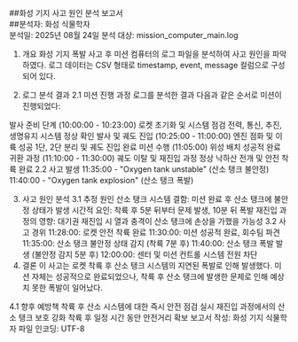 ##화성 기지 사고 원인 분석 보고서  
##분석자: 화성 식물학자  
분석일: 2025년 08월 24일
분석 대상: mission_computer_main.log

1. 개요
화성 기지 폭발 사고 후 미션 컴퓨터의 로그 파일을 분석하여 사고 원인을 파악하였다. 로그 데이터는 CSV 형태로 timestamp, event, message 컬럼으로 구성되어 있다.

2. 로그 분석 결과
2.1 미션 진행 과정
로그를 분석한 결과 다음과 같은 순서로 미션이 진행되었다:

발사 준비 단계 (10:00:00 - 10:23:00)
로켓 초기화 및 시스템 점검
전력, 통신, 추진, 생명유지 시스템 정상 확인
발사 및 궤도 진입 (10:25:00 - 11:00:00)
엔진 점화 및 이륙 성공
1단, 2단 분리 및 궤도 진입 완료
미션 수행 (11:05:00)
위성 배치 성공적 완료
귀환 과정 (11:10:00 - 11:30:00)
궤도 이탈 및 재진입 과정 정상
낙하산 전개 및 안전 착륙 완료
2.2 사고 발생
11:35:00 - "Oxygen tank unstable" (산소 탱크 불안정) 11:40:00 - "Oxygen tank explosion" (산소 탱크 폭발)

3. 사고 원인 분석
3.1 추정 원인
산소 탱크 시스템 결함: 미션 완료 후 산소 탱크에 불안정 상태가 발생
시간적 요인: 착륙 후 5분 뒤부터 문제 발생, 10분 뒤 폭발
재진입 과정의 영향: 대기권 재진입 시 열과 충격이 산소 탱크에 손상을 가했을 가능성
3.2 사고 경위
11:28:00: 로켓 안전 착륙 완료
11:30:00: 미션 성공적 완료, 회수팀 파견
11:35:00: 산소 탱크 불안정 상태 감지 (착륙 7분 후)
11:40:00: 산소 탱크 폭발 발생 (불안정 감지 5분 후)
12:00:00: 센터 및 미션 컨트롤 시스템 전원 차단
4. 결론
이 사고는 로켓 착륙 후 산소 탱크 시스템의 지연된 폭발로 인해 발생했다. 미션 자체는 성공적으로 완료되었으나, 착륙 후 산소 탱크에 발생한 문제로 인해 예상치 못한 폭발이 일어났다.

4.1 향후 예방책
착륙 후 산소 시스템에 대한 즉시 안전 점검 실시
재진입 과정에서의 산소 탱크 보호 강화
착륙 후 일정 시간 동안 안전거리 확보
보고서 작성: 화성 기지 식물학자
파일 인코딩: UTF-8


